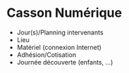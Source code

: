 # Casson Numérique

- Jour(s)/Planning intervenants
- Lieu
- Matériel (connexion Internet)
- Adhésion/Cotisation
- Journée découverte (enfants, ...)
